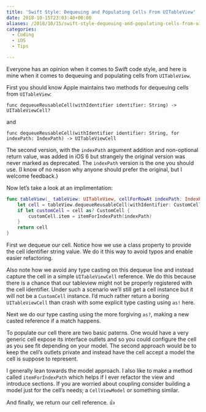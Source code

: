 ```yaml
---
title: 'Swift Style: Dequeuing and Populating Cells From UITableView'
date: 2018-10-15T23:03:40+00:00
aliases: /2018/10/15/swift-style-dequeuing-and-populating-cells-from-uitableview/
categories:
  - Coding
  - iOS
  - Tips

---
```

Everyone has an opinion when it comes to Swift code style, and here is mine when it comes to dequeuing and populating cells from `UITableView`.

First you should know Apple maintains two methods for dequeuing cells from `UITableView`:

    func dequeueReusableCell(withIdentifier identifier: String) -> UITableViewCell?
    

and

    func dequeueReusableCell(withIdentifier identifier: String, for indexPath: IndexPath) -> UITableViewCell
    

The second version, with the `indexPath` argument addition and non-optional return value, was added in iOS 6 but strangely the original version was never marked as deprecated. The `indexPath` version is the one you should use. (I know of no reason why anyone should prefer the original, but I welcome feedback.)

Now let&#8217;s take a look at an implimentation:

```swift
func tableView(_ tableView: UITableView, cellForRowAt indexPath: IndexPath) -> UITableViewCell {
    let cell = tableView.dequeueReusableCell(withIdentifier: CustomCell.identifier, for: indexPath)
    if let customCell = cell as? CustomCell {
        customCell.item = itemForIndexPath(indexPath)
    }
    return cell
}
```

First we dequeue our cell. Notice how we use a class property to provide the cell identifier string value. We do it this way to avoid typos and enable easier refactoring.

Also note how we avoid any type casting on this dequeue line and instead capture the cell in a simple `UITableViewCell` reference. We do this because there is a chance that our tableview might not be properly registered with the cell identifier. Under such a scenario we&#8217;ll still get a cell instance but it will not be a `CustomCell` instance. I&#8217;d much rather return a boring `UITableViewCell` than crash with some explicit type casting using `as!` here.

Next we do our type casting using the more forgiving `as?`, making a new casted reference if a match happens.

To populate our cell there are two basic paterns. One would have a very generic cell expose its interface outlets and so you could configure the cell as you see fit depending on your model. The second approach would be to keep the cell&#8217;s outlets private and instead have the cell accept a model the cell is suppose to represent.

I generally lean towards the model approach. I also like to make a method called `itemForIndexPath` which helps if I ever refactor the view and introduce sections. If you are worried about coupling consider building a model just for the cell&#8217;s needs; a `CellViewModel` or something similar.

And finally, we return our cell reference. 👍